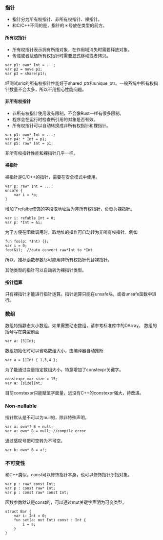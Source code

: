 

### 指针
- 指针分为所有权指针、非所有权指针、裸指针。
- 和C/C++不同的是，指针的＊号放在类型的前方。

#### 所有权指针
- 所有权指针表示拥有所指对象，在作用域消失时需要释放对象。
- 传递或者赋值所有权指针时需要显式移动或者拷贝。
```
var p1: own* Int = ...;
var p2 = move p1;
var p3 = share(p1);
```
经测试sric的所有权指针性能好于shared_ptr和unique_ptr。一般系统中所有权指针数量不会太多，所以不用担心性能问题。

#### 非所有权指针

- 非所有权指针使用没有限制，不会像Rust一样有很多限制。
- 程序会在运行时检查所引用的对象是否有效。
- 所有权指针可以自动转换成非所有权指针和裸指针。
```
var p1: own* Int = ...;
var p4: * Int = p1;
var p5: raw* Int = p1;
```
非所有权指针性能和裸指针几乎一样。

#### 裸指针
裸指针是C/C++的指针，需要在安全模式中使用。

```
var p: raw* Int = ...;
unsafe {
    var i = *p;
}
```

增加了refalbe修饰的字段取地址后为非所有权指针，负责为裸指针。
```
var i: refable Int = 0;
var p: *Int = &i;
```
为了方便在函数调用时，取地址的操作可自动转为非所有权指针。例如
```
fun foo(p: *Int) {};
var i = 0;
foo(&i);  //auto convert raw*Int to *Int
```
所以，推荐函数参数尽可能用非所有权指针代替裸指针。

其他类型的指针可以自动转为裸指针类型。

#### 指针运算
只有裸指针才能进行指针运算。指针运算只能在unsafe块，或者unsafe函数中进行。


### 数组
数组特指静态大小数组。如果需要动态数组，请参考标准库中的DArray。
数组的括号写在类型前面
```
var a: [5]Int;
```
数组初始化时可以省略数组大小，由编译器自动推断
```
var a = []Int { 1,3,4 };
```
为了能通过变量指定数组大小，特意增加了constexpr关键字。
```
constexpr var size = 15;
var a: [size]Int;
```
目前constexpr只能赋值字面量，远没有C++的constexpr强大，待改进。

### Non-nullable

指针默认是不可以为null的，除非特殊声明。
```
var a: own*? B = null;
var a: own* B = null; //compile error
```
通过感叹号把可空转为不可空。
```
var b: own* B = a!;
```

### 不可变性

和C++类似，const可以修饰指针本身，也可以修饰指针所指对象。
```
var p : raw* const Int;
var p : const raw* Int;
var p : const raw* const Int;
```

函数参数默认是const的，可以通过mut关键字声明为可变类型。
```
struct Bar {
    var i: Int = 0;
    fun set(a: mut Int) const : Int {
        i = a;
    }
}
```
